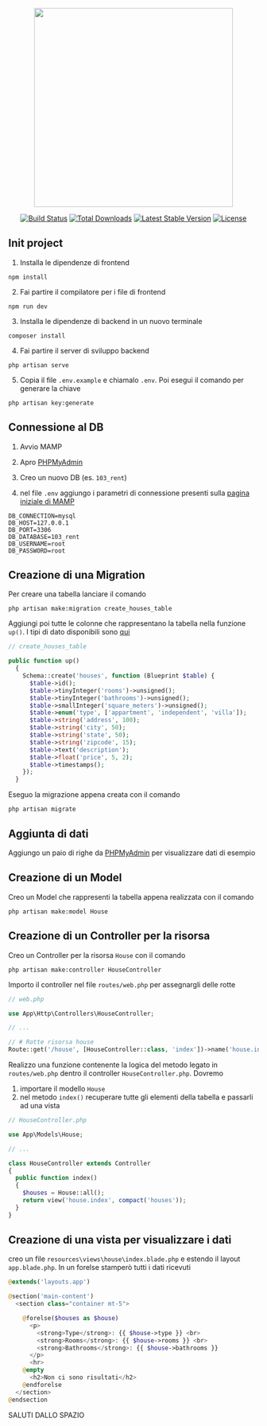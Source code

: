 <p align="center"><a href="https://laravel.com" target="_blank"><img src="https://raw.githubusercontent.com/laravel/art/master/logo-lockup/5%20SVG/2%20CMYK/1%20Full%20Color/laravel-logolockup-cmyk-red.svg" width="400"></a></p>

<p align="center">
<a href="https://travis-ci.org/laravel/framework"><img src="https://travis-ci.org/laravel/framework.svg" alt="Build Status"></a>
<a href="https://packagist.org/packages/laravel/framework"><img src="https://img.shields.io/packagist/dt/laravel/framework" alt="Total Downloads"></a>
<a href="https://packagist.org/packages/laravel/framework"><img src="https://img.shields.io/packagist/v/laravel/framework" alt="Latest Stable Version"></a>
<a href="https://packagist.org/packages/laravel/framework"><img src="https://img.shields.io/packagist/l/laravel/framework" alt="License"></a>
</p>

## Init project

1. Installa le dipendenze di frontend

```
npm install
```

2. Fai partire il compilatore per i file di frontend

```
npm run dev
```

3. Installa le dipendenze di backend in un nuovo terminale

```
composer install
```

4. Fai partire il server di sviluppo backend

```
php artisan serve
```

5. Copia il file `.env.example` e chiamalo `.env`. Poi esegui il comando per generare la chiave

```
php artisan key:generate
```

## Connessione al DB

1. Avvio MAMP

2. Apro [PHPMyAdmin](http://localhost/phpMyAdmin/?lang=en)

3. Creo un nuovo DB (es. `103_rent`)

4. nel file `.env` aggiungo i parametri di connessione presenti sulla [pagina iniziale di MAMP](http://localhost/MAMP/)

```
DB_CONNECTION=mysql
DB_HOST=127.0.0.1
DB_PORT=3306
DB_DATABASE=103_rent
DB_USERNAME=root
DB_PASSWORD=root
```

## Creazione di una Migration

Per creare una tabella lanciare il comando

```
php artisan make:migration create_houses_table
```

Aggiungi poi tutte le colonne che rappresentano la tabella nella funzione `up()`. I tipi di dato disponibili sono [qui](https://laravel.com/docs/9.x/migrations#available-column-types)

```php
// create_houses_table

public function up()
  {
    Schema::create('houses', function (Blueprint $table) {
      $table->id();
      $table->tinyInteger('rooms')->unsigned();
      $table->tinyInteger('bathrooms')->unsigned();
      $table->smallInteger('square_meters')->unsigned();
      $table->enum('type', ['appartment', 'independent', 'villa']);
      $table->string('address', 100);
      $table->string('city', 50);
      $table->string('state', 50);
      $table->string('zipcode', 15);
      $table->text('description');
      $table->float('price', 5, 2);
      $table->timestamps();
    });
  }
```

Eseguo la migrazione appena creata con il comando

```
php artisan migrate
```

## Aggiunta di dati

Aggiungo un paio di righe da [PHPMyAdmin](http://localhost/phpMyAdmin/?lang=en) per visualizzare dati di esempio

## Creazione di un Model

Creo un Model che rappresenti la tabella appena realizzata con il comando

```
php artisan make:model House
```

## Creazione di un Controller per la risorsa

Creo un Controller per la risorsa `House` con il comando

```
php artisan make:controller HouseController
```

Importo il controller nel file `routes/web.php` per assegnargli delle rotte

```php
// web.php

use App\Http\Controllers\HouseController;

// ...

// # Rotte risorsa house
Route::get('/house', [HouseController::class, 'index'])->name('house.index');
```

Realizzo una funzione contenente la logica del metodo legato in `routes/web.php` dentro il controller `HouseController.php`. Dovremo

1. importare il modello `House`
2. nel metodo `index()` recuperare tutte gli elementi della tabella e passarli ad una vista

```php
// HouseController.php

use App\Models\House;

// ...

class HouseController extends Controller
{
  public function index()
  {
    $houses = House::all();
    return view('house.index', compact('houses'));
  }
}
```

## Creazione di una vista per visualizzare i dati

creo un file `resources\views\house\index.blade.php` e estendo il layout `app.blade.php`.
In un forelse stamperò tutti i dati ricevuti

```php
@extends('layouts.app')

@section('main-content')
  <section class="container mt-5">

    @forelse($houses as $house)
      <p>
        <strong>Type</strong>: {{ $house->type }} <br>
        <strong>Rooms</strong>: {{ $house->rooms }} <br>
        <strong>Bathrooms</strong>: {{ $house->bathrooms }}
      </p>
      <hr>
    @empty
      <h2>Non ci sono risultati</h2>
    @endforelse
  </section>
@endsection

```

SALUTI DALLO SPAZIO
